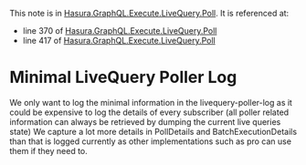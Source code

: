 This note is in [Hasura.GraphQL.Execute.LiveQuery.Poll](https://github.com/hasura/graphql-engine/blob/master/server/src-lib/Hasura/GraphQL/Execute/LiveQuery/Poll.hs#L407).
It is referenced at:
  - line 370 of [Hasura.GraphQL.Execute.LiveQuery.Poll](https://github.com/hasura/graphql-engine/blob/master/server/src-lib/Hasura/GraphQL/Execute/LiveQuery/Poll.hs#L370)
  - line 417 of [Hasura.GraphQL.Execute.LiveQuery.Poll](https://github.com/hasura/graphql-engine/blob/master/server/src-lib/Hasura/GraphQL/Execute/LiveQuery/Poll.hs#L417)

# Minimal LiveQuery Poller Log

We only want to log the minimal information in the livequery-poller-log as it
could be expensive to log the details of every subscriber (all poller related
information can always be retrieved by dumping the current live queries state)
We capture a lot more details in PollDetails and BatchExecutionDetails than
that is logged currently as other implementations such as pro can use them if
they need to.

